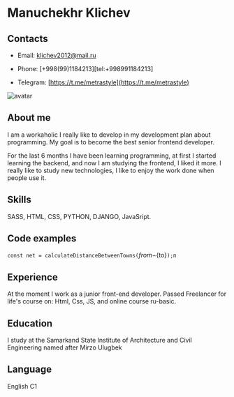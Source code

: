# Manuchekhr Klichev

## Contacts
- Email: [klichev2012@mail.ru](mailto:klichev2012@mail.com)

- Phone: [+998(99)1184213][tel:+998991184213]

- Telegram: [https://t.me/metrastyle](https://t.me/metrastyle)

![avatar](https://avatars.githubusercontent.com/u/90019308?v=4 "Manuchekhr Klichev")

## About me
 
I am a workaholic I really like to develop in my development plan about programming. My goal is to become the best senior frontend developer.

For the last 6 months I have been learning programming, at first I started learning the backend, and now I am studying the frontend, I liked it more. I really like to study new technologies, I like to enjoy the work done when people use it.

## Skills
SASS, HTML, CSS, PYTHON, DJANGO, JavaSript.

## Code examples
`const net = calculateDistanceBetweenTowns(`${from}-${to}`);п`
## Experience
At the moment I work as a junior front-end developer. Passed  Freelancer for life's course on: Html, Css, JS, and online course ru-basic.

## Education
I study at the Samarkand State Institute of Architecture and Civil Engineering named after Mirzo Ulugbek 

## Language
English C1